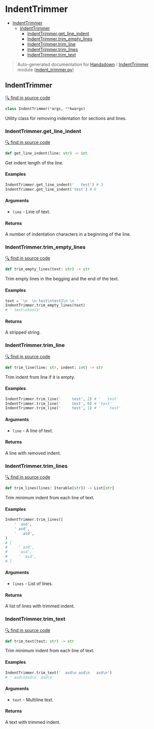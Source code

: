 # IndentTrimmer

- [IndentTrimmer](#indenttrimmer)
  - [IndentTrimmer](#indenttrimmer)
    - [IndentTrimmer.get_line_indent](#indenttrimmerget_line_indent)
    - [IndentTrimmer.trim_empty_lines](#indenttrimmertrim_empty_lines)
    - [IndentTrimmer.trim_line](#indenttrimmertrim_line)
    - [IndentTrimmer.trim_lines](#indenttrimmertrim_lines)
    - [IndentTrimmer.trim_text](#indenttrimmertrim_text)

> Auto-generated documentation for [Handsdown](./README.md#modules) / [IndentTrimmer](#indenttrimmer) module ([indent_trimmer.py](../handsdown/indent_trimmer.py))

## IndentTrimmer

[🔍 find in source code](../handsdown/indent_trimmer.py#L4)

```python
class IndentTrimmer(*args, **kwargs)
```

Utility class for removing indentation for sections and lines.

### IndentTrimmer.get_line_indent

[🔍 find in source code](../handsdown/indent_trimmer.py#L105)

```python
def get_line_indent(line: str) -> int
```

Get indent length of the line.

#### Examples

```python
IndentTrimmer.get_line_indent('   test') # 3
IndentTrimmer.get_line_indent('test') # 0
```

#### Arguments

- `line` - Line of text.

#### Returns

A number of indentation characters in a beginning of the line.

### IndentTrimmer.trim_empty_lines

[🔍 find in source code](../handsdown/indent_trimmer.py#L9)

```python
def trim_empty_lines(text: str) -> str
```

Trim empty lines in the begging and the end of the text.

#### Examples

```python
text = '\n  \n test\ntest2\n \n '
IndentTrimmer.trim_empty_lines(text)
# ' test\ntest2'
```

#### Returns

A stripped string.

### IndentTrimmer.trim_line

[🔍 find in source code](../handsdown/indent_trimmer.py#L81)

```python
def trim_line(line: str, indent: int) -> str
```

Trim indent from line if it is empty.

#### Examples

```python
IndentTrimmer.trim_line('     test', 2) # '   test'
IndentTrimmer.trim_line('     test', 6) # 'test'
IndentTrimmer.trim_line('     test', 1) # '    test'
```

#### Arguments

- `line` - A line of text.

#### Returns

A line with removed indent.

### IndentTrimmer.trim_lines

[🔍 find in source code](../handsdown/indent_trimmer.py#L48)

```python
def trim_lines(lines: Iterable[str]) -> List[str]
```

Trim minimum indent from each line of text.

#### Examples

```python
IndentTrimmer.trim_lines([
    '  asd',
    ' asd',
    '   asd',
)
# [
#     ' asd',
#     'asd',
#     '  asd',
# ]
```

#### Arguments

- `lines` - List of lines.

#### Returns

A list of lines with trimmed indent.

### IndentTrimmer.trim_text

[🔍 find in source code](../handsdown/indent_trimmer.py#L27)

```python
def trim_text(text: str) -> str
```

Trim minimum indent from each line of text.

#### Examples

```python
IndentTrimmer.trim_text('  asd\n asd\n   asd\n')
# ' asd\nasd\n  asd\n'
```

#### Arguments

- `text` - Multiline text.

#### Returns

A text with trimmed indent.
